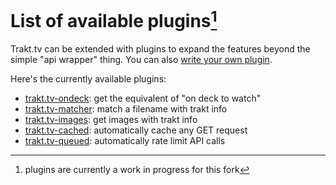 # List of available plugins[^wip]

Trakt.tv can be extended with plugins to expand the features beyond the simple "api wrapper" thing. You can also [write your own plugin](writing_plugins.md).

Here's the currently available plugins:

- [trakt.tv-ondeck](https://github.com/vankasteelj/trakt.tv-ondeck): get the equivalent of "on deck to watch"
- [trakt.tv-matcher](https://github.com/vankasteelj/trakt.tv-matcher): match a filename with trakt info
- [trakt.tv-images](https://github.com/vankasteelj/trakt.tv-images): get images with trakt info
- [trakt.tv-cached](https://github.com/MySidesTheyAreGone/trakt.tv-cached): automatically cache any GET request
- [trakt.tv-queued](https://github.com/MySidesTheyAreGone/trakt.tv-queued): automatically rate limit API calls

[^wip]: plugins are currently a work in progress for this fork
